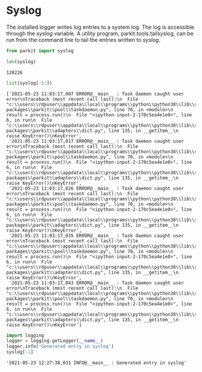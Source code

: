 # Syslog
The installed logger writes log entries to a system log. The log is accessible through the *syslog* variable. 
A utility program, parkit.tools.tailsyslog, can be run from the command line to tail the entries written to
*syslog*.


```python
from parkit import syslog
```


```python
len(syslog)
```




    128226




```python
list(syslog[-5:])
```




    ['2021-05-23 11:03:17,007 ERROR@__main__ : Task daemon caught user error\nTraceback (most recent call last):\n  File "c:\\users\\rdpuser\\appdata\\local\\programs\\python\\python38\\lib\\site-packages\\parkit\\pool\\taskdaemon.py", line 70, in <module>\n    result = process.run()\n  File "<ipython-input-2-170c5ea4e1e0>", line 6, in run\n  File "c:\\users\\rdpuser\\appdata\\local\\programs\\python\\python38\\lib\\site-packages\\parkit\\adapters\\dict.py", line 135, in __getitem__\n    raise KeyError()\nKeyError',
     '2021-05-23 11:03:17,017 ERROR@__main__ : Task daemon caught user error\nTraceback (most recent call last):\n  File "c:\\users\\rdpuser\\appdata\\local\\programs\\python\\python38\\lib\\site-packages\\parkit\\pool\\taskdaemon.py", line 70, in <module>\n    result = process.run()\n  File "<ipython-input-2-170c5ea4e1e0>", line 6, in run\n  File "c:\\users\\rdpuser\\appdata\\local\\programs\\python\\python38\\lib\\site-packages\\parkit\\adapters\\dict.py", line 135, in __getitem__\n    raise KeyError()\nKeyError',
     '2021-05-23 11:03:17,026 ERROR@__main__ : Task daemon caught user error\nTraceback (most recent call last):\n  File "c:\\users\\rdpuser\\appdata\\local\\programs\\python\\python38\\lib\\site-packages\\parkit\\pool\\taskdaemon.py", line 70, in <module>\n    result = process.run()\n  File "<ipython-input-2-170c5ea4e1e0>", line 6, in run\n  File "c:\\users\\rdpuser\\appdata\\local\\programs\\python\\python38\\lib\\site-packages\\parkit\\adapters\\dict.py", line 135, in __getitem__\n    raise KeyError()\nKeyError',
     '2021-05-23 11:03:17,035 ERROR@__main__ : Task daemon caught user error\nTraceback (most recent call last):\n  File "c:\\users\\rdpuser\\appdata\\local\\programs\\python\\python38\\lib\\site-packages\\parkit\\pool\\taskdaemon.py", line 70, in <module>\n    result = process.run()\n  File "<ipython-input-2-170c5ea4e1e0>", line 6, in run\n  File "c:\\users\\rdpuser\\appdata\\local\\programs\\python\\python38\\lib\\site-packages\\parkit\\adapters\\dict.py", line 135, in __getitem__\n    raise KeyError()\nKeyError',
     '2021-05-23 11:03:17,043 ERROR@__main__ : Task daemon caught user error\nTraceback (most recent call last):\n  File "c:\\users\\rdpuser\\appdata\\local\\programs\\python\\python38\\lib\\site-packages\\parkit\\pool\\taskdaemon.py", line 70, in <module>\n    result = process.run()\n  File "<ipython-input-2-170c5ea4e1e0>", line 6, in run\n  File "c:\\users\\rdpuser\\appdata\\local\\programs\\python\\python38\\lib\\site-packages\\parkit\\adapters\\dict.py", line 135, in __getitem__\n    raise KeyError()\nKeyError']




```python
import logging
logger = logging.getLogger(__name__)
logger.info('Generated entry in syslog')
syslog[-1]
```




    '2021-05-23 12:27:38,031 INFO@__main__ : Generated entry in syslog'


